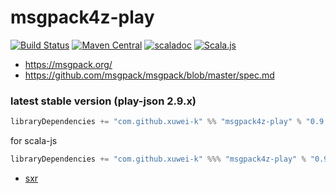 # msgpack4z-play

[![Build Status](https://secure.travis-ci.com/msgpack4z/msgpack4z-play.png?branch=master)](http://travis-ci.com/msgpack4z/msgpack4z-play)
[![Maven Central](https://maven-badges.herokuapp.com/maven-central/com.github.xuwei-k/msgpack4z-play_2.12/badge.svg)](https://maven-badges.herokuapp.com/maven-central/com.github.xuwei-k/msgpack4z-play_2.12)
[![scaladoc](https://javadoc-badge.appspot.com/com.github.xuwei-k/msgpack4z-play_2.12.svg?label=scaladoc)](https://javadoc-badge.appspot.com/com.github.xuwei-k/msgpack4z-play_2.12/msgpack4z/index.html?javadocio=true)
[![Scala.js](https://www.scala-js.org/assets/badges/scalajs-0.6.14.svg)](https://www.scala-js.org)

- <https://msgpack.org/>
- <https://github.com/msgpack/msgpack/blob/master/spec.md>


### latest stable version (play-json 2.9.x)

```scala
libraryDependencies += "com.github.xuwei-k" %% "msgpack4z-play" % "0.9.0"
```

for scala-js

```scala
libraryDependencies += "com.github.xuwei-k" %%% "msgpack4z-play" % "0.9.0"
```

- [sxr](https://oss.sonatype.org/service/local/repositories/releases/archive/com/github/xuwei-k/msgpack4z-play_2.11/0.9.0/msgpack4z-play_2.11-0.9.0-sxr.jar/!/index.html)
